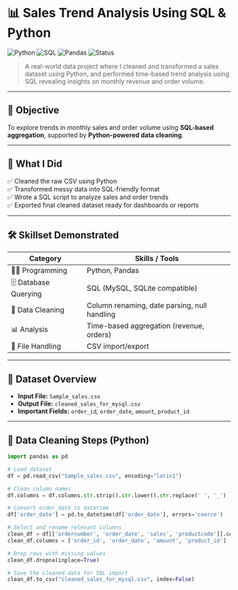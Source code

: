 # 📊 Sales Trend Analysis Using SQL & Python

![Python](https://img.shields.io/badge/Python-Data%20Cleaning-yellow?style=flat-square)
![SQL](https://img.shields.io/badge/SQL-Aggregation-blue?style=flat-square)
![Pandas](https://img.shields.io/badge/Pandas-Used-brightgreen?style=flat-square)
![Status](https://img.shields.io/badge/Status-Completed-brightgreen?style=flat-square)

> A real-world data project where I cleaned and transformed a sales dataset using Python, and performed time-based trend analysis using SQL revealing insights on monthly revenue and order volume.

---

## 🧠 Objective

To explore trends in monthly sales and order volume using **SQL-based aggregation**, supported by **Python-powered data cleaning**.

---

## 🚀 What I Did

✅ Cleaned the raw CSV using Python  
✅ Transformed messy data into SQL-friendly format  
✅ Wrote a SQL script to analyze sales and order trends  
✅ Exported final cleaned dataset ready for dashboards or reports

---

## 🛠️ Skillset Demonstrated

| Category           | Skills / Tools                            |
|--------------------|-------------------------------------------|
| 👨‍💻 Programming    | Python, Pandas                            |
| 🗄️ Database Querying | SQL (MySQL, SQLite compatible)           |
| 🧹 Data Cleaning    | Column renaming, date parsing, null handling |
| 📊 Analysis         | Time-based aggregation (revenue, orders) |
| 📁 File Handling    | CSV import/export                         |

---

## 📝 Dataset Overview

- **Input File:** `Sample_sales.csv`
- **Output File:** `cleaned_sales_for_mysql.csv`
- **Important Fields:** `order_id`, `order_date`, `amount`, `product_id`

---

## 🧹 Data Cleaning Steps (Python)

```python
import pandas as pd

# Load dataset
df = pd.read_csv("Sample_sales.csv", encoding="latin1")

# Clean column names
df.columns = df.columns.str.strip().str.lower().str.replace(' ', '_')

# Convert order_date to datetime
df['order_date'] = pd.to_datetime(df['order_date'], errors='coerce')

# Select and rename relevant columns
clean_df = df[['ordernumber', 'order_date', 'sales', 'productcode']].copy()
clean_df.columns = ['order_id', 'order_date', 'amount', 'product_id']

# Drop rows with missing values
clean_df.dropna(inplace=True)

# Save the cleaned data for SQL import
clean_df.to_csv("cleaned_sales_for_mysql.csv", index=False)
